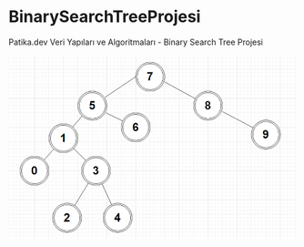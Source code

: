# BinarySearchTreeProjesi
Patika.dev Veri Yapıları ve Algoritmaları - Binary Search Tree Projesi


![Aşamaların Çizimi](https://github.com/kamilozel/BinarySearchTreeProjesi/blob/main/Screenshot_22.png)